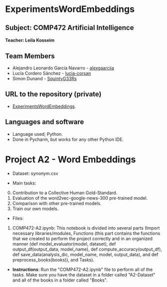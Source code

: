 # ExperimentsWordEmbeddings

## Subject: COMP472 Artificial Intelligence
#### Teacher: Leila Kosseim

## Team Members
- Alejandro Leonardo García Navarro - [alexgaarciia](https://github.com/alexgaarciia)
- Lucía Cordero Sánchez - [lucia-corsan](https://github.com/lucia-corsan)
- Simon Dunand - [SquintyG33Rs](https://github.com/SquintyG33Rs)

## URL to the repository (private)
- [ExperimentsWordEmbeddings](https://github.com/alexgaarciia/ExperimentsWordEmbeddings).
  
## Languages and software
- Language used; Python.
- Done in Pycharm, but works for any other Python IDE.
  
# Project A2 - Word Embeddings
- Dataset: synonym.csv

- Main tasks:
0. Contribution to a Collective Human Gold-Standard.
1. Evaluation of the word2vec-google-news-300 pre-trained model.
2. Comparison with other pre-trained models.
3. Train our own models.

- Files:
1. COMP472-A2.ipynb: This notebook is divided into several parts (Import necessary libraries/modules, Functions (this part contains the functions that we created to perform the project correctly and in an organized manner (def model_evaluator(model, dataset), def output_df(output_data, model_name), def compute_accuracy(output_df), def save_data(analysis_dic, model_name, model, output_data), and def preprocess_books(books)), and Tasks).

- **Instructions**: Run the "COMP472-A2.ipynb" file to perform all of the tasks. Make sure you have the dataset in a folder called "A2-Dataset" and all of the books in a folder called "Books".
